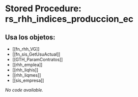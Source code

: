 # Stored Procedure: rs_rhh_indices_produccion_ec

## Usa los objetos:
- [[fn_rhh_VG]]
- [[fn_sis_GetUsuActual]]
- [[GTH_ParamContratos]]
- [[rhh_emplea]]
- [[rhh_liqhis]]
- [[rhh_liqmes]]
- [[sis_empresa]]

*No code available.*
